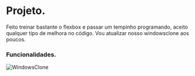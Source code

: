 # Projeto.

Feito treinar bastante o flexbox e passar um tempinho programando, aceito qualquer tipo de melhora no código.
Vou atualizar nosso windowsclone aos poucos.



### Funcionalidades.

![WindowsClone](https://github.com/kevinidias/windowsclone/blob/main/gifUI.gif)
